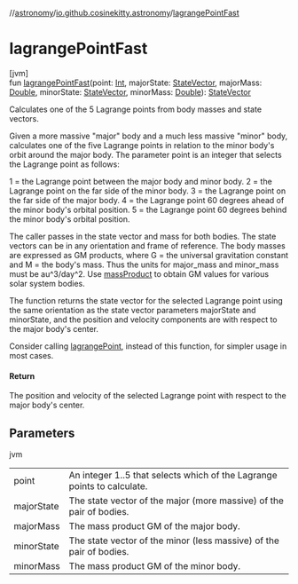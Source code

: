 //[astronomy](../../index.md)/[io.github.cosinekitty.astronomy](index.md)/[lagrangePointFast](lagrange-point-fast.md)

# lagrangePointFast

[jvm]\
fun [lagrangePointFast](lagrange-point-fast.md)(point: [Int](https://kotlinlang.org/api/latest/jvm/stdlib/kotlin/-int/index.html), majorState: [StateVector](-state-vector/index.md), majorMass: [Double](https://kotlinlang.org/api/latest/jvm/stdlib/kotlin/-double/index.html), minorState: [StateVector](-state-vector/index.md), minorMass: [Double](https://kotlinlang.org/api/latest/jvm/stdlib/kotlin/-double/index.html)): [StateVector](-state-vector/index.md)

Calculates one of the 5 Lagrange points from body masses and state vectors.

Given a more massive "major" body and a much less massive "minor" body, calculates one of the five Lagrange points in relation to the minor body's orbit around the major body. The parameter point is an integer that selects the Lagrange point as follows:

1 = the Lagrange point between the major body and minor body. 2 = the Lagrange point on the far side of the minor body. 3 = the Lagrange point on the far side of the major body. 4 = the Lagrange point 60 degrees ahead of the minor body's orbital position. 5 = the Lagrange point 60 degrees behind the minor body's orbital position.

The caller passes in the state vector and mass for both bodies. The state vectors can be in any orientation and frame of reference. The body masses are expressed as GM products, where G = the universal gravitation constant and M = the body's mass. Thus the units for major_mass and minor_mass must be au^3/day^2. Use [massProduct](mass-product.md) to obtain GM values for various solar system bodies.

The function returns the state vector for the selected Lagrange point using the same orientation as the state vector parameters majorState and minorState, and the position and velocity components are with respect to the major body's center.

Consider calling [lagrangePoint](lagrange-point.md), instead of this function, for simpler usage in most cases.

#### Return

The position and velocity of the selected Lagrange point with respect to the major body's center.

## Parameters

jvm

| | |
|---|---|
| point | An integer 1..5 that selects which of the Lagrange points to calculate. |
| majorState | The state vector of the major (more massive) of the pair of bodies. |
| majorMass | The mass product GM of the major body. |
| minorState | The state vector of the minor (less massive) of the pair of bodies. |
| minorMass | The mass product GM of the minor body. |
